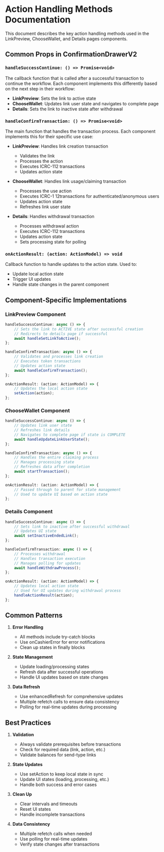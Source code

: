 # Action Handling Methods Documentation

This document describes the key action handling methods used in the LinkPreview, ChooseWallet, and Details pages components.

## Common Props in ConfirmationDrawerV2

### `handleSuccessContinue: () => Promise<void>`

The callback function that is called after a successful transaction to continue the workflow. Each component implements this differently based on the next step in their workflow:

-   **LinkPreview**: Sets the link to active state
-   **ChooseWallet**: Updates link user state and navigates to complete page
-   **Details**: Sets the link to inactive state after withdrawal

### `handleConfirmTransaction: () => Promise<void>`

The main function that handles the transaction process. Each component implements this for their specific use case:

-   **LinkPreview**: Handles link creation transaction

    -   Validates the link
    -   Processes the action
    -   Executes ICRC-112 transactions
    -   Updates action state

-   **ChooseWallet**: Handles link usage/claiming transaction

    -   Processes the use action
    -   Executes ICRC-1 12transactions for authenticated/anonymous users
    -   Updates action state
    -   Refreshes link user state

-   **Details**: Handles withdrawal transaction
    -   Processes withdrawal action
    -   Executes ICRC-112 transactions
    -   Updates action state
    -   Sets processing state for polling

### `onActionResult: (action: ActionModel) => void`

Callback function to handle updates to the action state. Used to:

-   Update local action state
-   Trigger UI updates
-   Handle state changes in the parent component

## Component-Specific Implementations

### LinkPreview Component

```typescript
handleSuccessContinue: async () => {
    // Sets the link to ACTIVE state after successful creation
    // Redirects to details page if successful
    await handleSetLinkToActive();
};

handleConfirmTransaction: async () => {
    // Validates and processes link creation
    // Executes token transactions
    // Updates action state
    await handleConfirmTransaction();
};

onActionResult: (action: ActionModel) => {
    // Updates the local action state
    setAction(action);
};
```

### ChooseWallet Component

```typescript
handleSuccessContinue: async () => {
    // Updates link user state
    // Refreshes link details
    // Navigates to complete page if state is COMPLETE
    await handleUpdateLinkUserState();
};

handleConfirmTransaction: async () => {
    // Handles the entire claiming process
    // Manages processing state
    // Refreshes data after completion
    await startTransaction();
};

onActionResult: (action: ActionModel) => {
    // Passed through to parent for state management
    // Used to update UI based on action state
};
```

### Details Component

```typescript
handleSuccessContinue: async () => {
    // Sets link to inactive after successful withdrawal
    // Updates UI state
    await setInactiveEndedLink();
};

handleConfirmTransaction: async () => {
    // Processes withdrawal
    // Handles transaction execution
    // Manages polling for updates
    await handleWithdrawProcess();
};

onActionResult: (action: ActionModel) => {
    // Updates local action state
    // Used for UI updates during withdrawal process
    handleActionResult(action);
};
```

## Common Patterns

1. **Error Handling**

    - All methods include try-catch blocks
    - Use onCashierError for error notifications
    - Clean up states in finally blocks

2. **State Management**

    - Update loading/processing states
    - Refresh data after successful operations
    - Handle UI updates based on state changes

3. **Data Refresh**
    - Use enhancedRefresh for comprehensive updates
    - Multiple refetch calls to ensure data consistency
    - Polling for real-time updates during processing

## Best Practices

1. **Validation**

    - Always validate prerequisites before transactions
    - Check for required data (link, action, etc.)
    - Validate balances for send-type links

2. **State Updates**

    - Use setAction to keep local state in sync
    - Update UI states (loading, processing, etc.)
    - Handle both success and error cases

3. **Clean Up**

    - Clear intervals and timeouts
    - Reset UI states
    - Handle incomplete transactions

4. **Data Consistency**
    - Multiple refetch calls when needed
    - Use polling for real-time updates
    - Verify state changes after transactions
